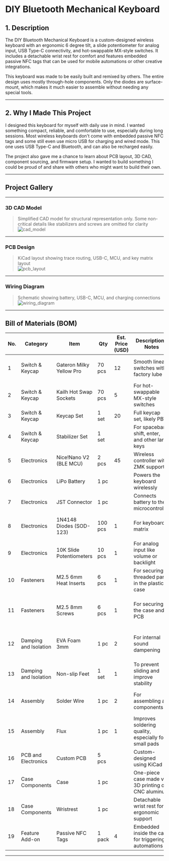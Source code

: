 # DIY Bluetooth Mechanical Keyboard

## 1. Description

The DIY Bluetooth Mechanical Keyboard is a custom-designed wireless keyboard with an ergonomic 6 degree tilt, a slide potentiometer for analog input, USB Type-C connectivity, and hot-swappable MX-style switches. It includes a detachable wrist rest for comfort and features embedded passive NFC tags that can be used for mobile automations or other creative integrations.  

This keyboard was made to be easily built and remixed by others. The entire design uses mostly through-hole components. Only the diodes are surface-mount, which makes it much easier to assemble without needing any special tools.

---

## 2. Why I Made This Project

I designed this keyboard for myself with daily use in mind. I wanted something compact, reliable, and comfortable to use, especially during long sessions. Most wireless keyboards don't come with embedded passive NFC tags and some still even use micro USB for charging and wired mode. This one uses USB Type-C and Bluetooth, and can also be recharged easily.

The project also gave me a chance to learn about PCB layout, 3D CAD, component sourcing, and firmware setup. I wanted to build something I could be proud of and share with others who might want to build their own.

---

## Project Gallery

---

### 3D CAD Model  
> Simplified CAD model for structural representation only. Some non-critical details like stabilizers and screws are omitted for clarity  
![cad_model](images/3D_Model.png)

---

### PCB Design  
> KiCad layout showing trace routing, USB-C, MCU, and key matrix layout  
![pcb_layout](images/PCB_Layout.png)

---

### Wiring Diagram  
> Schematic showing battery, USB-C, MCU, and charging connections  
![wiring_diagram](images/Wiring_Diagram.png)

---

## Bill of Materials (BOM)

| No. | Category               | Item                          | Qty     | Est. Price (USD) | Description / Notes                                                                                                   | Link                                                                 |
|-----|------------------------|-------------------------------|---------|------------------|------------------------------------------------------------------------------------------------------------------------|----------------------------------------------------------------------|
| 1   | Switch & Keycap        | Gateron Milky Yellow Pro      | 70 pcs  | 12               | Smooth linear switches with factory lube                                                                               | https://www.tokopedia.com/mechkeyboardsid/gateron-g-pro-yellow-switch-linear-plate-mount?utm_source=salinlink&utm_medium=share&utm_campaign=PDP-266238606-2999811194-130725-RKdhUE |
| 2   | Switch & Keycap        | Kailh Hot Swap Sockets        | 70 pcs  | 5                | For hot-swappable MX-style switches                                                                                    | https://www.tokopedia.com/mechkeyboardsid/kailh-hot-swap-mechanical-keyboard-pcb-socket-black?utm_source=salinlink&utm_medium=share&utm_campaign=PDP-266238606-2198706891-130725-RKdhUE |
| 3   | Switch & Keycap        | Keycap Set                    | 1 set   | 20               | Full keycap set, likely PBT                                                                                            | https://tk.tokopedia.com/ZSBVvFJGR/ |
| 4   | Switch & Keycap        | Stabilizer Set                | 1 set   |                  | For spacebar, shift, enter, and other large keys                                                                      | — |
| 5   | Electronics            | Nice!Nano V2 (BLE MCU)        | 2 pcs   | 45               | Wireless controller with ZMK support                                                                                   | https://share.google/yrYyfjcOSs7LEji6q |
| 6   | Electronics            | LiPo Battery                  | 1 pc    |                  | Powers the keyboard wirelessly                                                                                        | — |
| 7   | Electronics            | JST Connector                 | 1 pc    |                  | Connects battery to the microcontroller                                                                                | — |
| 8   | Electronics            | 1N4148 Diodes (SOD-123)       | 100 pcs | 1                | For keyboard matrix                                                                                                    | https://www.tokopedia.com/i2c-parts/in4148-1n4148-1n4148ws-sod123-switching-diode-sod-123-dioda?utm_source=salinlink&utm_medium=share&utm_campaign=PDP-266238606-1509220482-130725-RKdhUE |
| 9   | Electronics            | 10K Slide Potentiometers      | 10 pcs  | 1                | For analog input like volume or backlight                                                                             | https://www.tokopedia.com/innovtronic/b10k-mono-slide-potentio-75mm-high-quality?utm_source=salinlink&utm_medium=share&utm_campaign=PDP-266238606-344656821-130725-RKdhUE |
| 10  | Fasteners              | M2.5 6mm Heat Inserts         | 6 pcs   | 1                | For securing threaded parts in the plastic case                                                                       | https://tk.tokopedia.com/ZSBqKcnqk/ |
| 11  | Fasteners              | M2.5 8mm Screws               | 6 pcs   | 1                | For securing the case and PCB                                                                                          | https://www.tokopedia.com/archive-lapaktukang/baut-komputer-laptop-m2-5x4-m2-5x5-m2-5x6-m2-5x8-m2-5x10-m2-5x8-mm-hitam-d5-7f72b?utm_source=salinlink&utm_medium=share&utm_campaign=PDP-266238606-14063028572-140725-RKdhUE |
| 12  | Damping and Isolation  | EVA Foam 3mm                  | 1 pc    | 2                | For internal sound dampening                                                                                           | https://www.tokopedia.com/tentakey/eva-foam-untuk-case-plate-foam-modding-mechanical-keyboard-25x30-2mm-26c32?utm_source=salinlink&utm_medium=share&utm_campaign=PDP-266238606-8737440897-140725-RKdhUE |
| 13  | Damping and Isolation  | Non-slip Feet                 | 1 set   | 1                | To prevent sliding and improve stability                                                                               | https://tk.tokopedia.com/ZSBqsCjBn/ |
| 14  | Assembly               | Solder Wire                   | 1 pc    | 2                | For assembling all components                                                                                          | https://www.tokopedia.com/mitra-abadi-official/timah-solder-diameter-08-mm-panjang-10-meter?utm_source=salinlink&utm_medium=share&utm_campaign=PDP-266238606-60532398-130725-RKdhUE |
| 15  | Assembly               | Flux                          | 1 pc    | 1                | Improves soldering quality, especially for small pads                                                                  | https://www.tokopedia.com/mirorim/flux-minyak-solder-soldering-paste-cream-oil-songka-pasta-rosin-zj-80ml-a851e?utm_source=salinlink&utm_medium=share&utm_campaign=PDP-266238606-11865644997-130725-RKdhUE |
| 16  | PCB and Electronics    | Custom PCB                    | 5 pcs   |                  | Custom-designed using KiCad                                                                                            | — |
| 17  | Case Components        | Case                          | 1 pc    |                  | One-piece case made via 3D printing or CNC aluminum                                                                   | — |
| 18  | Case Components        | Wristrest                     | 1 pc    |                  | Detachable wrist rest for ergonomic support                                                                            | — |
| 19  | Feature Add-on         | Passive NFC Tags              | 1 pack  | 4                | Embedded inside the case for triggering automations                                                                   | https://tk.tokopedia.com/ZSBVtqGWa/ |

---
